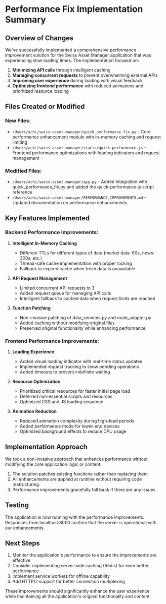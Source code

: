 # Performance Fix Implementation Summary

## Overview of Changes
We've successfully implemented a comprehensive performance improvement solution for the Swiss Asset Manager application that was experiencing slow loading times. The implementation focused on:

1. **Minimizing API calls** through intelligent caching
2. **Managing concurrent requests** to prevent overwhelming external APIs
3. **Improving user experience** during loading with visual feedback
4. **Optimizing frontend performance** with reduced animations and prioritized resource loading

## Files Created or Modified

### New Files:
- `/Users/achi/swiss-asset-manager/quick_performance_fix.py` - Core performance enhancement module with in-memory caching and request limiting
- `/Users/achi/swiss-asset-manager/static/quick-performance.js` - Frontend performance optimizations with loading indicators and request management

### Modified Files:
- `/Users/achi/swiss-asset-manager/app.py` - Added integration with quick_performance_fix.py and added the quick-performance.js script reference
- `/Users/achi/swiss-asset-manager/PERFORMANCE_IMPROVEMENTS.md` - Updated documentation on performance enhancements

## Key Features Implemented

### Backend Performance Improvements:
1. **Intelligent In-Memory Caching**
   - Different TTLs for different types of data (market data: 60s, news: 300s, etc.)
   - Thread-safe cache implementation with proper locking
   - Fallback to expired cache when fresh data is unavailable

2. **API Request Management**
   - Limited concurrent API requests to 3
   - Added request queue for managing API calls
   - Intelligent fallback to cached data when request limits are reached

3. **Function Patching**
   - Non-invasive patching of data_services.py and route_adapter.py
   - Added caching without modifying original files
   - Preserved original functionality while enhancing performance

### Frontend Performance Improvements:
1. **Loading Experience**
   - Added visual loading indicator with real-time status updates
   - Implemented request tracking to show pending operations
   - Added timeouts to prevent indefinite waiting

2. **Resource Optimization**
   - Prioritized critical resources for faster initial page load
   - Deferred non-essential scripts and resources
   - Optimized CSS and JS loading sequence

3. **Animation Reduction**
   - Reduced animation complexity during high-load periods
   - Added performance mode for lower-end devices
   - Optimized background effects to reduce CPU usage

## Implementation Approach
We took a non-invasive approach that enhances performance without modifying the core application logic or content:

1. The solution patches existing functions rather than replacing them
2. All enhancements are applied at runtime without requiring code restructuring
3. Performance improvements gracefully fall back if there are any issues

## Testing
The application is now running with the performance improvements. Responses from localhost:8000 confirm that the server is operational with our enhancements.

## Next Steps
1. Monitor the application's performance to ensure the improvements are effective
2. Consider implementing server-side caching (Redis) for even better performance
3. Implement service workers for offline capability
4. Add HTTP/2 support for better connection multiplexing

These improvements should significantly enhance the user experience while maintaining all the application's original functionality and content.